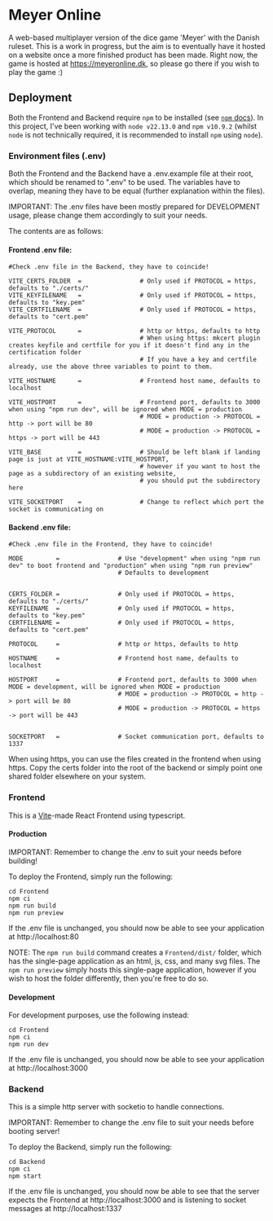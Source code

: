 # Meyer Online

A web-based multiplayer version of the dice game 'Meyer' with the Danish ruleset. This is a work in progress, but the aim is to eventually have it hosted on a website once a more finished product has been made. Right now, the game is hosted at https://meyeronline.dk, so please go there if you wish to play the game :)

## Deployment

Both the Frontend and Backend require `npm` to be installed (see [`npm` docs](https://docs.npmjs.com/downloading-and-installing-node-js-and-npm)). In this project, I've been working with `node v22.13.0` and `npm v10.9.2` (whilst `node` is not technically required, it is recommended to install `npm` using `node`).

### Environment files (.env)

Both the Frontend and the Backend have a .env.example file at their root, which should be renamed to ".env" to be used. The variables have to overlap, meaning they have to be equal (further explanation within the files).

IMPORTANT: The .env files have been mostly prepared for DEVELOPMENT usage, please change them accordingly to suit your needs.

The contents are as follows:

#### Frontend .env file:

```
#Check .env file in the Backend, they have to coincide!

VITE_CERTS_FOLDER  =                # Only used if PROTOCOL = https, defaults to "./certs/"
VITE_KEYFILENAME   =                # Only used if PROTOCOL = https, defaults to "key.pem"
VITE_CERTFILENAME  =                # Only used if PROTOCOL = https, defaults to "cert.pem"

VITE_PROTOCOL      =                # http or https, defaults to http
                                    # When using https: mkcert plugin creates keyfile and certfile for you if it doesn't find any in the certification folder
                                    # If you have a key and certfile already, use the above three variables to point to them.

VITE_HOSTNAME      =                # Frontend host name, defaults to localhost

VITE_HOSTPORT      =                # Frontend port, defaults to 3000 when using "npm run dev", will be ignored when MODE = production
                                    # MODE = production -> PROTOCOL = http -> port will be 80
                                    # MODE = production -> PROTOCOL = https -> port will be 443

VITE_BASE          =                # Should be left blank if landing page is just at VITE_HOSTNAME:VITE_HOSTPORT,
                                    # however if you want to host the page as a subdirectory of an existing website,
                                    # you should put the subdirectory here

VITE_SOCKETPORT    =                # Change to reflect which port the socket is communicating on
```

#### Backend .env file:

```
#Check .env file in the Frontend, they have to coincide!

MODE         =                # Use "development" when using "npm run dev" to boot frontend and "production" when using "npm run preview"
                              # Defaults to development


CERTS_FOLDER =                # Only used if PROTOCOL = https, defaults to "./certs/"
KEYFILENAME  =                # Only used if PROTOCOL = https, defaults to "key.pem"
CERTFILENAME =                # Only used if PROTOCOL = https, defaults to "cert.pem"

PROTOCOL     =                # http or https, defaults to http

HOSTNAME     =                # Frontend host name, defaults to localhost

HOSTPORT     =                # Frontend port, defaults to 3000 when MODE = development, will be ignored when MODE = production
                              # MODE = production -> PROTOCOL = http -> port will be 80
                              # MODE = production -> PROTOCOL = https -> port will be 443


SOCKETPORT   =                # Socket communication port, defaults to 1337
```

When using https, you can use the files created in the frontend when using https. Copy the certs folder into the root of the backend or simply point one shared folder elsewhere on your system.

### Frontend

This is a [Vite](https://github.com/vitejs/vite)-made React Frontend using typescript.

#### Production

IMPORTANT: Remember to change the .env to suit your needs before building!

To deploy the Frontend, simply run the following:

```
cd Frontend
npm ci
npm run build
npm run preview
```

If the .env file is unchanged, you should now be able to see your application at http://localhost:80

NOTE: The `npm run build` command creates a `Frontend/dist/` folder, which has the single-page application as an html, js, css, and many svg files. The `npm run preview` simply hosts this single-page application, however if you wish to host the folder differently, then you're free to do so.

#### Development

For development purposes, use the following instead:

```
cd Frontend
npm ci
npm run dev
```

If the .env file is unchanged, you should now be able to see your application at http://localhost:3000

### Backend

This is a simple http server with socketio to handle connections.

IMPORTANT: Remember to change the .env file to suit your needs before booting server!

To deploy the Backend, simply run the following:

```
cd Backend
npm ci
npm start
```

If the .env file is unchanged, you should now be able to see that the server expects the Frontend at http://localhost:3000 and is listening to socket messages at http://localhost:1337
